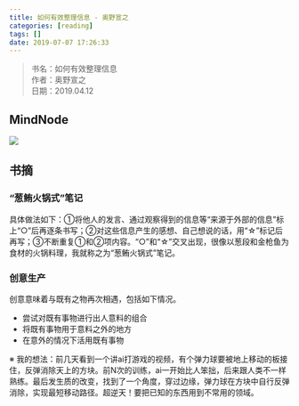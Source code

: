 ```yaml
---
title: 如何有效整理信息 - 奥野宣之
categories: [reading]
tags: []
date: 2019-07-07 17:26:33
---
```


> 书名：如何有效整理信息  
> 作者：奥野宣之  
> 日期：2019.04.12  

## MindNode

![](//static.wuyuying.com/how-to-organize-your-information.png)

## 书摘

### “葱鲔火锅式”笔记

具体做法如下：①将他人的发言、通过观察得到的信息等“来源于外部的信息”标上“○”后再逐条书写；②对这些信息产生的感想、自己想说的话，用“☆”标记后再写；③不断重复①和②项内容。“○”和“☆”交叉出现，很像以葱段和金枪鱼为食材的火锅料理，我就称之为“葱鲔火锅式”笔记。

### 创意生产

创意意味着与既有之物再次相遇，包括如下情况。

* 尝试对既有事物进行出人意料的组合
* 将既有事物用于意料之外的地方
* 在意外的情况下活用既有事物

※ 我的想法：前几天看到一个讲ai打游戏的视频，有个弹力球要被地上移动的板接住，反弹消除天上的方块。前N次的训练，ai一开始比人笨拙，后来跟人类不一样熟练。最后发生质的改变，找到了一个角度，穿过边缘，弹力球在方块中自行反弹消除，实现最短移动路径。超逆天！要把已知的东西用到不常用的领域。
